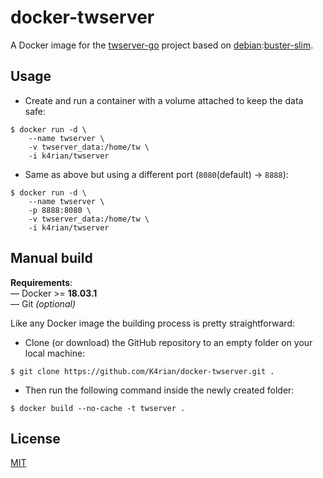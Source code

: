 docker-twserver
=====

A Docker image for the [twserver-go](https://github.com/K4rian/twserver-go) project based on [debian](https://hub.docker.com/_/debian/):[buster-slim](https://hub.docker.com/_/debian/?tab=tags&page=1&name=buster-slim).



## Usage

- Create and run a container with a volume attached to keep the data safe:
```
$ docker run -d \
    --name twserver \
    -v twserver_data:/home/tw \
    -i k4rian/twserver
```

- Same as above but using a different port (`8080`(default) -> `8888`):
```
$ docker run -d \
    --name twserver \
    -p 8888:8080 \
    -v twserver_data:/home/tw \
    -i k4rian/twserver
```



## Manual build

__Requirements__:                               
— Docker >= __18.03.1__                         
— Git *(optional)*

Like any Docker image the building process is pretty straightforward: 

- Clone (or download) the GitHub repository to an empty folder on your local machine:
```
$ git clone https://github.com/K4rian/docker-twserver.git .
```

- Then run the following command inside the newly created folder:
```
$ docker build --no-cache -t twserver .
```



## License

[MIT](LICENSE)